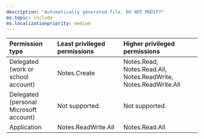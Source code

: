 ```yaml
---
description: "Automatically generated file. DO NOT MODIFY"
ms.topic: include
ms.localizationpriority: medium
---
```


|Permission type|Least privileged permissions|Higher privileged permissions|
|:---|:---|:---|
|Delegated (work or school account)|Notes.Create|Notes.Read, Notes.Read.All, Notes.ReadWrite, Notes.ReadWrite.All|
|Delegated (personal Microsoft account)|Not supported.|Not supported.|
|Application|Notes.ReadWrite.All|Notes.Read.All|

